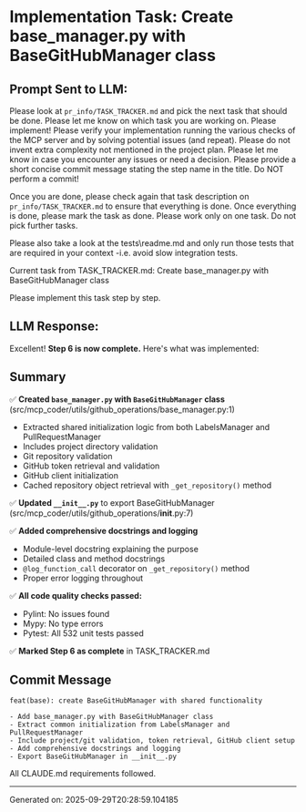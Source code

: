# Implementation Task: Create base_manager.py with BaseGitHubManager class

## Prompt Sent to LLM:
Please look at `pr_info/TASK_TRACKER.md` and pick the next task that should be done.
Please let me know on which task you are working on.
Please implement!
Please verify your implementation running the various checks of the MCP server and by solving potential issues (and repeat).
Please do not invent extra complexity not mentioned in the project plan.
Please let me know in case you encounter any issues or need a decision.
Please provide a short concise commit message stating the step name in the title. Do NOT perform a commit!

Once you are done, please check again that task description on `pr_info/TASK_TRACKER.md` to ensure that everything is done.
Once everything is done, please mark the task as done.
Please work only on one task. Do not pick further tasks.

Please also take a look at the tests\readme.md and only run those tests that are required in your context -i.e. avoid slow integration tests.

Current task from TASK_TRACKER.md: Create base_manager.py with BaseGitHubManager class

Please implement this task step by step.

## LLM Response:
Excellent! **Step 6 is now complete.** Here's what was implemented:

## Summary

✅ **Created `base_manager.py` with `BaseGitHubManager` class** (src/mcp_coder/utils/github_operations/base_manager.py:1)
   - Extracted shared initialization logic from both LabelsManager and PullRequestManager
   - Includes project directory validation
   - Git repository validation  
   - GitHub token retrieval and validation
   - GitHub client initialization
   - Cached repository object retrieval with `_get_repository()` method

✅ **Updated `__init__.py`** to export BaseGitHubManager (src/mcp_coder/utils/github_operations/__init__.py:7)

✅ **Added comprehensive docstrings and logging**
   - Module-level docstring explaining the purpose
   - Detailed class and method docstrings
   - `@log_function_call` decorator on `_get_repository()` method
   - Proper error logging throughout

✅ **All code quality checks passed:**
   - Pylint: No issues found
   - Mypy: No type errors
   - Pytest: All 532 unit tests passed

✅ **Marked Step 6 as complete** in TASK_TRACKER.md

## Commit Message

```
feat(base): create BaseGitHubManager with shared functionality

- Add base_manager.py with BaseGitHubManager class
- Extract common initialization from LabelsManager and PullRequestManager
- Include project/git validation, token retrieval, GitHub client setup
- Add comprehensive docstrings and logging
- Export BaseGitHubManager in __init__.py
```

All CLAUDE.md requirements followed.

---
Generated on: 2025-09-29T20:28:59.104185